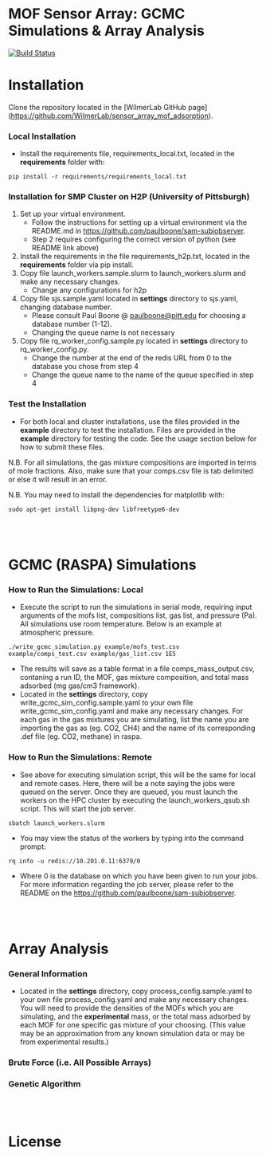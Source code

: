 # MOF Sensor Array: GCMC Simulations & Array Analysis

[![Build Status](https://travis-ci.org/birdday/Sensor_Array.svg?branch=master-birdday)](https://travis-ci.org/birdday/Sensor_Array)

# Installation
Clone the repository located in the [WilmerLab GitHub page] (https://github.com/WilmerLab/sensor_array_mof_adsorption).

### Local Installation
* Install the requirements file, requirements_local.txt, located in the **requirements** folder with:
```
pip install -r requirements/requirements_local.txt
```

### Installation for SMP Cluster on H2P (University of Pittsburgh)
1. Set up your virtual environment.
      * Follow the instructions for setting up a virtual environment via the README.md in <https://github.com/paulboone/sam-subjobserver>.
      * Step 2 requires configuring the correct version of python (see README link above)  
2. Install the requirements in the file requirements_h2p.txt, located  in the **requirements** folder via pip install.
3. Copy file launch_workers.sample.slurm to launch_workers.slurm and make any necessary changes.
      * Change any configurations for h2p
4. Copy file sjs.sample.yaml located in **settings** directory to sjs.yaml, changing database number.
      * Please consult Paul Boone @ paulboone@pitt.edu for choosing a database number (1-12).
      * Changing the queue name is not necessary   
5. Copy file rq_worker_config.sample.py located in **settings** directory to rq_worker_config.py.
      * Change the number at the end of the redis URL from 0 to the database you chose from step 4
      * Change the queue name to the name of the queue specified in step 4

### Test the Installation
* For both local and cluster installations, use the files provided in the **example** directory to
test the installation. Files are provided in the **example** directory for testing the code. See the
usage section below for how to submit these files.

N.B. For all simulations, the gas mixture compositions are imported in terms of mole fractions. Also,
make sure that your comps.csv file is tab delimited or else it will result in an error.

N.B. You may need to install the dependencies for matplotlib with:
```
sudo apt-get install libpng-dev libfreetype6-dev
```

<br/><br/>

#  GCMC (RASPA) Simulations
### How to Run the Simulations: Local
* Execute the script to run the simulations in serial mode, requiring input arguments of the mofs list,
compositions list, gas list, and pressure (Pa). All simulations use room temperature. Below is an example at atmospheric pressure.
```
./write_gcmc_simulation.py example/mofs_test.csv example/comps_test.csv example/gas_list.csv 1E5
```
* The results will save as a table format in a file comps_mass_output.csv, contaning a run ID, the MOF,
gas mixture composition, and total mass adsorbed (mg gas/cm3 framework).
* Located in the **settings** directory, copy write_gcmc_sim_config.sample.yaml to your own file
write_gcmc_sim_config.yaml and make any necessary changes. For each gas in the gas mixtures you are
simulating, list the name you are importing the gas as (eg. CO2, CH4) and the name of its
corresponding .def file (eg. CO2, methane) in raspa.

### How to Run the Simulations: Remote
* See above for executing simulation script, this will be the same for local and remote cases. Here,
there will be a note saying the jobs were queued on the server. Once they are queued, you must launch
the workers on the HPC cluster by executing the launch_workers_qsub.sh script. This will start the job server.
```
sbatch launch_workers.slurm
```
* You may view the status of the workers by typing into the command prompt:
```
rq info -u redis://10.201.0.11:6379/0
```
* Where 0 is the database on which you have been given to run your jobs. For more information regarding the
job server, please refer to the README on the https://github.com/paulboone/sam-subjobserver.

<br/><br/>

# Array Analysis
### General Information
* Located in the **settings** directory, copy process_config.sample.yaml to your own file
process_config.yaml and make any necessary changes. You will need to provide the densities of the
MOFs which you are simulating, and the **experimental** mass, or the total mass adsorbed by each MOF
for one specific gas mixture of your choosing. (This value may be an approximation from any known
simulation data or may be from experimental results.)
### Brute Force (i.e. All Possible Arrays)
### Genetic Algorithm

<br/><br/>

# License
